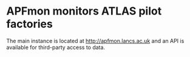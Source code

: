 APFmon monitors ATLAS pilot factories
=====================================

The main instance is located at http://apfmon.lancs.ac.uk and an API is available for third-party access to data.
